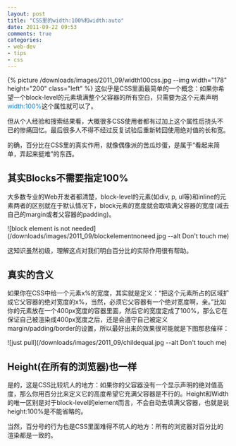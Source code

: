 ```yaml
---
layout: post
title: "CSS里的width:100%和width:auto"
date: 2011-09-22 09:53
comments: true
categories:
- web-dev
- tips
- css
---
```


{% picture /downloads/images/2011_09/width100css.jpg --img width="178" height="200" class="left" %}
这似乎是CSS里面最简单的一个概念：如果你希望一个block-level的元素填满整个父容器的所有空白，只需要为这个元素声明<font color="#0080ff">width:100%</font>这个属性就可以了。

但从个人经验和搜索结果看，大概很多CSS使用者都有过加上这个属性后挠头不已的惨痛回忆。最后很多人不得不经过反复试验后重新转回使用绝对值的长和宽。

的确，百分比在CSS里的真实作用，就像偶像派的苦瓜炒蛋，是属于“看起来简单，弄起来挺难”的东西。

其实Blocks不需要指定100%
-----------------------------------

大多数专业的Web开发者都清楚，block-level的元素(如div, p, ul等)和inline的元素两者的区别就在于默认情况下，block元素的宽度就会取填满父容器的宽度(减去自己的margin或者父容器的padding)。

![block element is not needed](/downloads/images/2011_09/blockelementnoneed.jpg --alt Don't touch me)

这知识虽然初级，理解这点对我们明白百分比的实际作用很有帮助。

真实的含义
------------------

如果你在CSS中给一个元素x%的宽度，其实就是定义：“把这个元素所占的区域扩成它父容器的绝对宽度的x%，当然，必须它父容器有一个绝对宽度啊，亲。”比如你的元素放在一个400px宽度的容器里面，然后它的宽度定成了100%，那么它在保证自己被渲染成400px宽度之后，还是会遵守自己被定义margin/padding/border的设置，所以最好出来的效果很可能就是下图那悲催样：

![just pull](/downloads/images/2011_09/childequal.jpg --alt Don't touch me)

Height(在所有的浏览器)也一样
-------------------------

是的，这是CSS比较坑人的地方：如果你的父容器没有一个显示声明的绝对值高度，那么你用百分比来定义它的高度希望它充满父容器是不行的。Height和Width的唯一区别是对于block-level的element而言，不会自动去填满父容器，也就是说height:100%是不能省略的。

当然，百分号的行为也是CSS里面难得不坑人的地方：所有的浏览器对百分比的渲染都是一致的。
